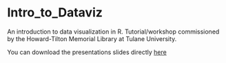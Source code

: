 # Intro_to_Dataviz
An introduction to data visualization in R. Tutorial/workshop commissioned by the Howard-Tilton Memorial Library at Tulane University.

You can download the presentations slides directly [here](https://github.com/Howard-Tilton-Library/Intro_to_Dataviz/blob/main/Introduction_to_DataViz.htm)
